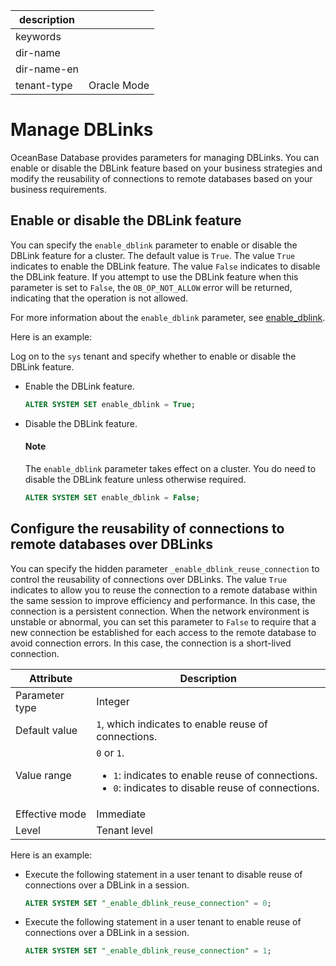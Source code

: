 | description ||
|---|---|
| keywords ||
| dir-name ||
| dir-name-en ||
| tenant-type | Oracle Mode |

# Manage DBLinks

OceanBase Database provides parameters for managing DBLinks. You can enable or disable the DBLink feature based on your business strategies and modify the reusability of connections to remote databases based on your business requirements. 

## Enable or disable the DBLink feature

You can specify the `enable_dblink` parameter to enable or disable the DBLink feature for a cluster. The default value is `True`. The value `True` indicates to enable the DBLink feature. The value `False` indicates to disable the DBLink feature. If you attempt to use the DBLink feature when this parameter is set to `False`, the `OB_OP_NOT_ALLOW` error will be returned, indicating that the operation is not allowed. 

For more information about the `enable_dblink` parameter, see [enable_dblink](../../../800.configuration-items-and-system-variables/100.system-configuration-items/300.cluster-level-configuration-items/6500.enable_dblink.md). 

Here is an example:

Log on to the `sys` tenant and specify whether to enable or disable the DBLink feature. 

* Enable the DBLink feature. 

   ```sql
   ALTER SYSTEM SET enable_dblink = True;
   ```

* Disable the DBLink feature. 

    <main id="notice" type='explain'>
      <h4>Note</h4>
      <p>The <code>enable_dblink</code> parameter takes effect on a cluster. You do need to disable the DBLink feature unless otherwise required. </p>
    </main>

   ```sql
   ALTER SYSTEM SET enable_dblink = False;
   ```

## Configure the reusability of connections to remote databases over DBLinks

You can specify the hidden parameter `_enable_dblink_reuse_connection` to control the reusability of connections over DBLinks. The value `True` indicates to allow you to reuse the connection to a remote database within the same session to improve efficiency and performance. In this case, the connection is a persistent connection. When the network environment is unstable or abnormal, you can set this parameter to `False` to require that a new connection be established for each access to the remote database to avoid connection errors. In this case, the connection is a short-lived connection. 

| Attribute | Description |
|----------|----------|
| Parameter type | Integer |
| Default value | `1`, which indicates to enable reuse of connections.  |
| Value range | `0` or `1`. <ul><li>`1`: indicates to enable reuse of connections. </li><li>`0`: indicates to disable reuse of connections. </li></ul> |
| Effective mode | Immediate |
| Level | Tenant level |

Here is an example:

* Execute the following statement in a user tenant to disable reuse of connections over a DBLink in a session. 

   ```sql
   ALTER SYSTEM SET "_enable_dblink_reuse_connection" = 0;
   ```

* Execute the following statement in a user tenant to enable reuse of connections over a DBLink in a session. 

   ```sql
   ALTER SYSTEM SET "_enable_dblink_reuse_connection" = 1;
   ```
